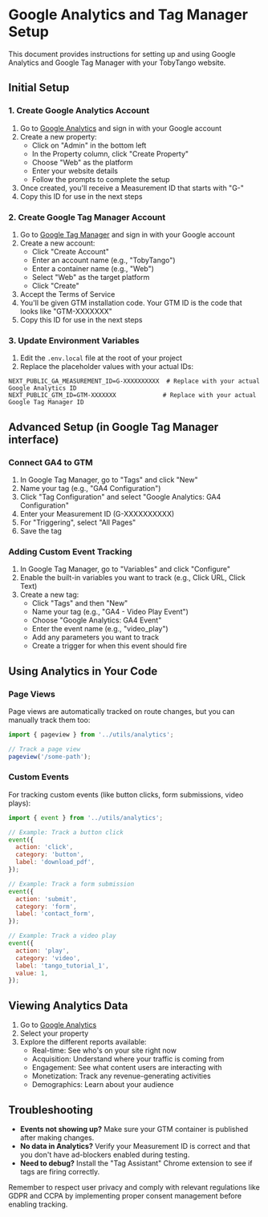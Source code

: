 # Google Analytics and Tag Manager Setup

This document provides instructions for setting up and using Google Analytics and Google Tag Manager with your TobyTango website.

## Initial Setup

### 1. Create Google Analytics Account

1. Go to [Google Analytics](https://analytics.google.com/) and sign in with your Google account
2. Create a new property:
   - Click on "Admin" in the bottom left
   - In the Property column, click "Create Property"
   - Choose "Web" as the platform
   - Enter your website details
   - Follow the prompts to complete the setup
3. Once created, you'll receive a Measurement ID that starts with "G-"
4. Copy this ID for use in the next steps

### 2. Create Google Tag Manager Account

1. Go to [Google Tag Manager](https://tagmanager.google.com/) and sign in with your Google account
2. Create a new account:
   - Click "Create Account"
   - Enter an account name (e.g., "TobyTango")
   - Enter a container name (e.g., "Web")
   - Select "Web" as the target platform
   - Click "Create"
3. Accept the Terms of Service
4. You'll be given GTM installation code. Your GTM ID is the code that looks like "GTM-XXXXXXX"
5. Copy this ID for use in the next steps

### 3. Update Environment Variables

1. Edit the `.env.local` file at the root of your project
2. Replace the placeholder values with your actual IDs:
```
NEXT_PUBLIC_GA_MEASUREMENT_ID=G-XXXXXXXXXX  # Replace with your actual Google Analytics ID
NEXT_PUBLIC_GTM_ID=GTM-XXXXXXX             # Replace with your actual Google Tag Manager ID
```

## Advanced Setup (in Google Tag Manager interface)

### Connect GA4 to GTM

1. In Google Tag Manager, go to "Tags" and click "New"
2. Name your tag (e.g., "GA4 Configuration")
3. Click "Tag Configuration" and select "Google Analytics: GA4 Configuration"
4. Enter your Measurement ID (G-XXXXXXXXXX)
5. For "Triggering", select "All Pages"
6. Save the tag

### Adding Custom Event Tracking

1. In Google Tag Manager, go to "Variables" and click "Configure"
2. Enable the built-in variables you want to track (e.g., Click URL, Click Text)
3. Create a new tag:
   - Click "Tags" and then "New"
   - Name your tag (e.g., "GA4 - Video Play Event")
   - Choose "Google Analytics: GA4 Event"
   - Enter the event name (e.g., "video_play")
   - Add any parameters you want to track
   - Create a trigger for when this event should fire

## Using Analytics in Your Code

### Page Views

Page views are automatically tracked on route changes, but you can manually track them too:

```javascript
import { pageview } from '../utils/analytics';

// Track a page view
pageview('/some-path');
```

### Custom Events

For tracking custom events (like button clicks, form submissions, video plays):

```javascript
import { event } from '../utils/analytics';

// Example: Track a button click
event({
  action: 'click',
  category: 'button',
  label: 'download_pdf',
});

// Example: Track a form submission
event({
  action: 'submit',
  category: 'form',
  label: 'contact_form',
});

// Example: Track a video play
event({
  action: 'play',
  category: 'video',
  label: 'tango_tutorial_1',
  value: 1,
});
```

## Viewing Analytics Data

1. Go to [Google Analytics](https://analytics.google.com/)
2. Select your property
3. Explore the different reports available:
   - Real-time: See who's on your site right now
   - Acquisition: Understand where your traffic is coming from
   - Engagement: See what content users are interacting with
   - Monetization: Track any revenue-generating activities
   - Demographics: Learn about your audience

## Troubleshooting

- **Events not showing up?** Make sure your GTM container is published after making changes.
- **No data in Analytics?** Verify your Measurement ID is correct and that you don't have ad-blockers enabled during testing.
- **Need to debug?** Install the "Tag Assistant" Chrome extension to see if tags are firing correctly.

Remember to respect user privacy and comply with relevant regulations like GDPR and CCPA by implementing proper consent management before enabling tracking.